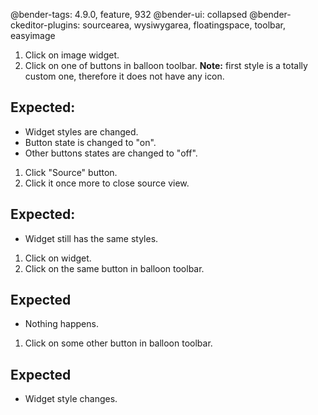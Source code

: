 @bender-tags: 4.9.0, feature, 932
@bender-ui: collapsed
@bender-ckeditor-plugins: sourcearea, wysiwygarea, floatingspace, toolbar, easyimage

1. Click on image widget.
2. Click on one of buttons in balloon toolbar. **Note:** first style is a totally custom one, therefore it does not have any icon.

## Expected:

* Widget styles are changed.
* Button state is changed to "on".
* Other buttons states are changed to "off".


1. Click "Source" button.
2. Click it once more to close source view.

## Expected:

* Widget still has the same styles.


1. Click on widget.
1. Click on the same button in balloon toolbar.

## Expected

* Nothing happens.


1. Click on some other button in balloon toolbar.

## Expected

* Widget style changes.

